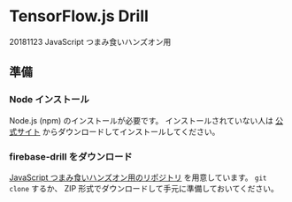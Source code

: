 # TensorFlow.js Drill

20181123 JavaScript つまみ食いハンズオン用

## 準備

### Node インストール

Node.js (npm) のインストールが必要です。
インストールされていない人は [公式サイト](https://nodejs.org/ja/) からダウンロードしてインストールしてください。

### firebase-drill をダウンロード

[JavaScript つまみ食いハンズオン用のリポジトリ](https://github.com/todays-mitsui/tensorflow-drill) を用意しています。
`git clone` するか、 ZIP 形式でダウンロードして手元に準備しておいてください。
